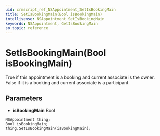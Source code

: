 ```yaml
---
uid: crmscript_ref_NSAppointment_SetIsBookingMain
title: SetIsBookingMain(Bool isBookingMain)
intellisense: NSAppointment.SetIsBookingMain
keywords: NSAppointment, GetIsBookingMain
so.topic: reference
---
```


# SetIsBookingMain(Bool isBookingMain)

True if this appointment is a booking and current associate is the owner. False if it is a booking and current associate is a participant.

## Parameters

* **isBookingMain** Bool

```crmscript
NSAppointment thing;
Bool isBookingMain;
thing.SetIsBookingMain(isBookingMain);
```

